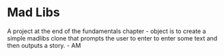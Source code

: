 # Mad Libs
A project at the end of the fundamentals chapter - object is to create a simple madlibs clone that prompts the user to enter to enter some text and then outputs a story. - AM